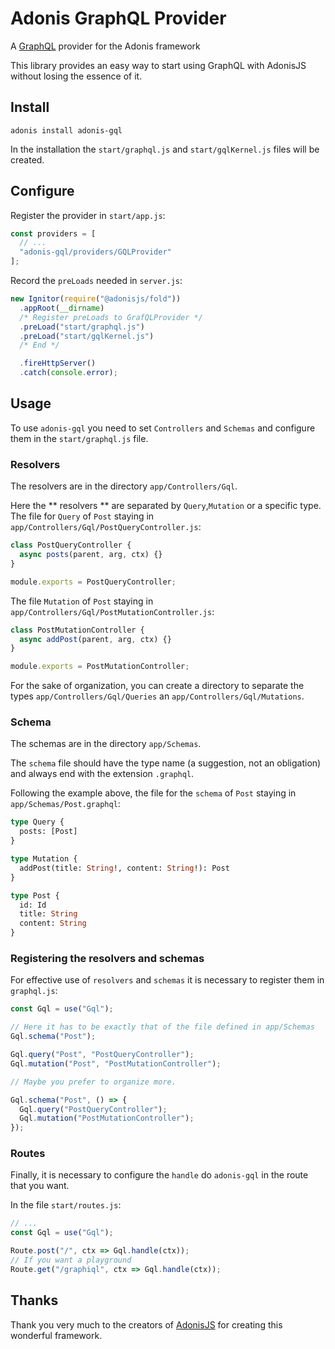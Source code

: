 # Adonis GraphQL Provider

A [GraphQL](https://graphql.org) provider for the Adonis framework

This library provides an easy way to start using GraphQL with AdonisJS without losing the essence of it.

## Install

`adonis install adonis-gql`

In the installation the `start/graphql.js` and `start/gqlKernel.js` files will be created.

## Configure

Register the provider in `start/app.js`:

```js
const providers = [
  // ...
  "adonis-gql/providers/GQLProvider"
];
```

Record the `preLoads` needed in `server.js`:

```js
new Ignitor(require("@adonisjs/fold"))
  .appRoot(__dirname)
  /* Register preLoads to GrafQLProvider */
  .preLoad("start/graphql.js")
  .preLoad("start/gqlKernel.js")
  /* End */

  .fireHttpServer()
  .catch(console.error);
```

## Usage

To use `adonis-gql` you need to set `Controllers` and `Schemas` and configure them in the `start/graphql.js` file.

### Resolvers

The resolvers are in the directory `app/Controllers/Gql`.

Here the ** resolvers ** are separated by `Query`,`Mutation` or a specific type.
The file for `Query` of `Post` staying in `app/Controllers/Gql/PostQueryController.js`:

```js
class PostQueryController {
  async posts(parent, arg, ctx) {}
}

module.exports = PostQueryController;
```

The file `Mutation` of `Post` staying in `app/Controllers/Gql/PostMutationController.js`:

```js
class PostMutationController {
  async addPost(parent, arg, ctx) {}
}

module.exports = PostMutationController;
```

For the sake of organization, you can create a directory to separate the types `app/Controllers/Gql/Queries` an `app/Controllers/Gql/Mutations`.

### Schema

The schemas are in the directory
`app/Schemas`.

The `schema` file should have the type name (a suggestion, not an obligation) and always end with the extension `.graphql`.

Following the example above, the file for the `schema` of `Post` staying in `app/Schemas/Post.graphql`:

```graphql
type Query {
  posts: [Post]
}

type Mutation {
  addPost(title: String!, content: String!): Post
}

type Post {
  id: Id
  title: String
  content: String
}
```

### Registering the resolvers and schemas

For effective use of `resolvers` and `schemas` it is necessary to register them in `graphql.js`:

```js
const Gql = use("Gql");

// Here it has to be exactly that of the file defined in app/Schemas
Gql.schema("Post");

Gql.query("Post", "PostQueryController");
Gql.mutation("Post", "PostMutationController");

// Maybe you prefer to organize more.

Gql.schema("Post", () => {
  Gql.query("PostQueryController");
  Gql.mutation("PostMutationController");
});
```

### Routes

Finally, it is necessary to configure the `handle` do `adonis-gql` in the route that you want.

In the file `start/routes.js`:

```js
// ...
const Gql = use("Gql");

Route.post("/", ctx => Gql.handle(ctx));
// If you want a playground
Route.get("/graphiql", ctx => Gql.handle(ctx));
```

## Thanks

Thank you very much to the creators of [AdonisJS](https://adonisjs.com/) for creating this wonderful framework.
